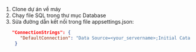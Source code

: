 1. Clone dự án về máy
2. Chạy file SQL trong thư mục Database
3. Sửa đường dẫn kết nối trong file appsettings.json:
   ```json
   "ConnectionStrings": {
      "DefaultConnection": "Data Source=<your_servername>;Initial Catalog=QuanLyRauSach;User ID=<account_name>;Password=<your_password>;Connect Timeout=30;Encrypt=True;Trust Server Certificate=True;Application Intent=ReadWrite;Multi Subnet Failover=False"
    }
  ```

